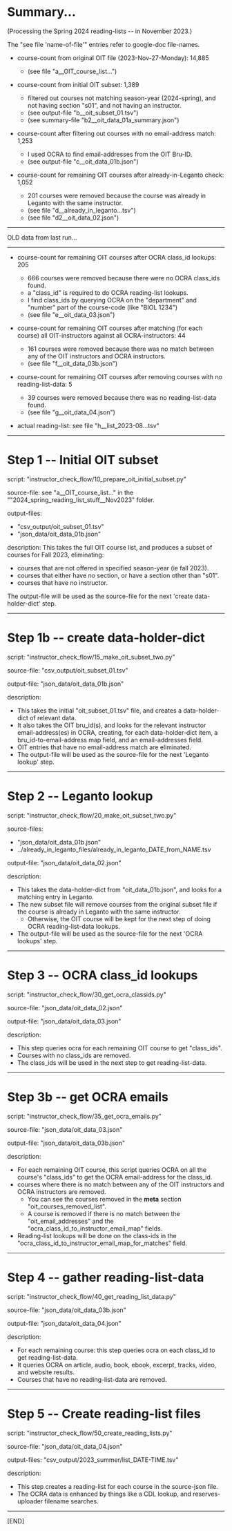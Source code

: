 # Summary...

(Processing the Spring 2024 reading-lists -- in November 2023.)

The "see file 'name-of-file'" entries refer to google-doc file-names.

- course-count from original OIT file (2023-Nov-27-Monday): 14,885
    - (see file "a__OIT_course_list...")

- course-count from initial OIT subset: 1,389
    - filtered out courses not matching season-year (2024-spring), and not having section "s01", and not having an instructor.
    - (see output-file "b__oit_subset_01.tsv")
    - (see summary-file "b2__oit_data_01a_summary.json")

- course-count after filtering out courses with no email-address match: 1,253
    - I used OCRA to find email-addresses from the OIT Bru-ID.
    - (see output-file "c__oit_data_01b.json")

- course-count for remaining OIT courses after already-in-Leganto check: 1,052
    - 201 courses were removed because the course was already in Leganto with the same instructor.
    - (see file "d__already_in_leganto...tsv")
    - (see file "d2__oit_data_02.json")

---


OLD data from last run...


---


- course-count for remaining OIT courses after OCRA class_id lookups: 205
    - 666 courses were removed because there were no OCRA class_ids found.
    - a "class_id" is required to do OCRA reading-list lookups.
    - I find class_ids by querying OCRA on the "department" and "number" part of the course-code (like "BIOL 1234")
    - (see file "e__oit_data_03.json")

- course-count for remaining OIT courses after matching (for each course) all OIT-instructors against all OCRA-instructors: 44
    - 161 courses were removed because there was no match between any of the OIT instructors and OCRA instructors.
    - (see file "f__oit_data_03b.json")

- course-count for remaining OIT courses after removing courses with no reading-list-data: 5
    - 39 courses were removed because there was no reading-list-data found.
    - (see file "g__oit_data_04.json")

- actual reading-list: see file "h__list_2023-08...tsv"

---


# Step 1 -- Initial OIT subset

script: "instructor_check_flow/10_prepare_oit_initial_subset.py"

source-file: see "a__OIT_course_list..." in the ""2024_spring_reading_list_stuff__Nov2023" folder.

output-files: 
- "csv_output/oit_subset_01.tsv"
- "json_data/oit_data_01b.json"

description:
This takes the full OIT course list, and produces a subset of courses for Fall 2023, eliminating:
- courses that are not offered in specified season-year (ie fall 2023).
- courses that either have no section, or have a section other than "s01".
- courses that have no instructor.

The output-file will be used as the source-file for the next 'create data-holder-dict' step.

---


# Step 1b -- create data-holder-dict

script: "instructor_check_flow/15_make_oit_subset_two.py"

source-file: "csv_output/oit_subset_01.tsv"

output-file: "json_data/oit_data_01b.json"

description:
- This takes the initial "oit_subset_01.tsv" file, and creates a data-holder-dict of relevant data. 
- It also takes the OIT bru_id(s), and looks for the relevant instructor email-address(es) in OCRA, creating, for each data-holder-dict item, a bru_id-to-email-address map field, and an email-addresses field.
- OIT entries that have no email-address match are eliminated.
- The output-file will be used as the source-file for the next 'Leganto lookup' step.

---


# Step 2 -- Leganto lookup

script: "instructor_check_flow/20_make_oit_subset_two.py"

source-files: 
- "json_data/oit_data_01b.json"
- ../already_in_leganto_files/already_in_leganto_DATE_from_NAME.tsv

output-file: "json_data/oit_data_02.json"

description:
- This takes the data-holder-dict from "oit_data_01b.json", and looks for a matching entry in Leganto.
- The new subset file will remove courses from the original subset file if the course is already in Leganto with the same instructor.
    - Otherwise, the OIT course will be kept for the next step of doing OCRA reading-list-data lookups.
- The output-file will be used as the source-file for the next 'OCRA lookups' step.

---


# Step 3 -- OCRA class_id lookups

script: "instructor_check_flow/30_get_ocra_classids.py"

source-file: "json_data/oit_data_02.json"

output-file: "json_data/oit_data_03.json"

description:
- This step queries ocra for each remaining OIT course to get "class_ids".
- Courses with no class_ids are removed.
- The class_ids will be used in the next step to get reading-list-data.

---


# Step 3b -- get OCRA emails

script: "instructor_check_flow/35_get_ocra_emails.py"

source-file: "json_data/oit_data_03.json"

output-file: "json_data/oit_data_03b.json"

description:
- For each remaining OIT course, this script queries OCRA on all the course's "class_ids" to get the OCRA email-address for the class_id.
- courses where there is no match between any of the OIT instructors and OCRA instructors are removed.
    - You can see the courses removed in the __meta__ section "oit_courses_removed_list".
    - A course is removed if there is no match between the "oit_email_addresses" and the "ocra_class_id_to_instructor_email_map" fields.
- Reading-list lookups will be done on the class-ids in the "ocra_class_id_to_instructor_email_map_for_matches" field.

---


# Step 4 -- gather reading-list-data

script: "instructor_check_flow/40_get_reading_list_data.py"

source-file: "json_data/oit_data_03b.json"

output-file: "json_data/oit_data_04.json"

description:
- For each remaining course: this step queries ocra on each class_id to get reading-list-data.
- It queries OCRA on article, audio, book, ebook, excerpt, tracks, video, and website results.
- Courses that have no reading-list-data are removed.

---


# Step 5 -- Create reading-list files

script: "instructor_check_flow/50_create_reading_lists.py"

source-file: "json_data/oit_data_04.json"

output-files: "csv_output/2023_summer/list_DATE-TIME.tsv"

description:
- This step creates a reading-list for each course in the source-json file.
- The OCRA data is enhanced by things like a CDL lookup, and reserves-uploader filename searches.

---

[END]
